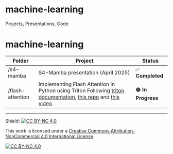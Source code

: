 # machine-learning
Projects, Presentations, Code
# machine-learning

| Folder | Project | Status |
|--------|---------|--------|
| /s4-mamba | S4-Mamba presentation (April 2025) | ✅ **Completed** |
| /flash-attention | Implementing Flash Attention in Python using Triton Following [triton documentation](https://triton-lang.org/main/index.html),  [this repo](https://github.com/hkproj/triton-flash-attention) and [this video](https://www.youtube.com/watch?v=zy8ChVd_oTM).  | 🟠 **In Progress** |


---
Shield: [![CC BY-NC 4.0][cc-by-nc-shield]][cc-by-nc]

This work is licensed under a
[Creative Commons Attribution-NonCommercial 4.0 International License][cc-by-nc].

[![CC BY-NC 4.0][cc-by-nc-image]][cc-by-nc]

[cc-by-nc]: https://creativecommons.org/licenses/by-nc/4.0/
[cc-by-nc-image]: https://licensebuttons.net/l/by-nc/4.0/88x31.png
[cc-by-nc-shield]: https://img.shields.io/badge/License-CC%20BY--NC%204.0-lightgrey.svg
